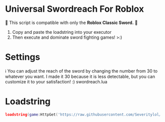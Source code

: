 # Universal Swordreach For Roblox
🚨 This script is compatible with only the **Roblox Classic Sword.** 🚨
1. Copy and paste the loadstring into your executor
2. Then execute and dominate sword fighting games! >:)

# Settings
ℹ️ You can adjust the reach of the sword by changing the number from 30 to whatever you want. I made it 30 because it is less detectable, but you can customize it to your satisfaction! :) swordreach.lua

# Loadstring
```lua
loadstring(game:HttpGet('https://raw.githubusercontent.com/Severitylol/Universal-Sword-Reach/main/swordreach.lua')()
```
